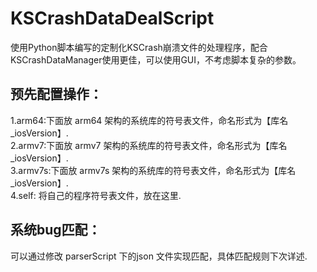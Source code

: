 # KSCrashDataDealScript
使用Python脚本编写的定制化KSCrash崩溃文件的处理程序，配合 KSCrashDataManager使用更佳，可以使用GUI，不考虑脚本复杂的参数。

## 预先配置操作：
1.arm64:下面放 arm64 架构的系统库的符号表文件，命名形式为【库名_iosVersion】.<br>
2.armv7:下面放 armv7 架构的系统库的符号表文件，命名形式为【库名_iosVersion】.<br>
3.armv7s:下面放 armv7s 架构的系统库的符号表文件，命名形式为【库名_iosVersion】.<br>
4.self: 将自己的程序符号表文件，放在这里.<br>

## 系统bug匹配：
可以通过修改 parserScript 下的json 文件实现匹配，具体匹配规则下次详述.<br>


